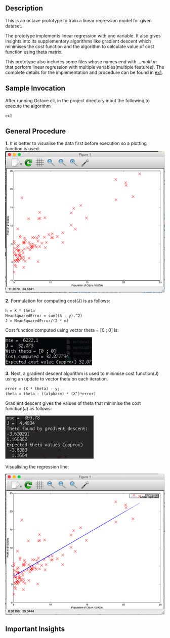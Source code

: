 ## Description

This is an octave prototype to train a linear regression model for given dataset.

The prototype implements linear regression with one variable. It also gives insights into its supplementary algorithms like gradient descent which minimises the cost function and the algorithm to calculate value of cost function using theta matrix.

This prototype also includes some files whose names end with *…multi.m* that perform linear regression with multiple variables(multiple features). The complete details for the implementation and procedure can be found in [ex1](https://github.com/kushalchaudhari21/LinearRegression/blob/master/ex1.pdf).

## Sample Invocation

After running Octave cli, in the project directory input the following to execute the algorithm
```
ex1
```

## General Procedure

**1.**  It is better to visualise the data first before execution so a plotting function is used. 
![Visualising data](https://github.com/kushalchaudhari21/LinearRegression/blob/master/output%20screenshots/visualising%20the%20data.png)

**2.** Formulation for computing cost(J) is as follows:
```
h = X * theta                           
MeanSquaredError = sum((h - y).^2)
J = MeanSquaredError/(2 * m)
```
Cost function computed using vector theta = [0 ; 0] is:

![Cost Function Evaluation](https://github.com/kushalchaudhari21/LinearRegression/blob/master/output%20screenshots/computing%20cost%20with%20sample%20theta.png)                                                                                                                                      

**3.** Next, a gradient descent algorithm is used to minimise cost function(J) using an update to vector theta on each iteration.
```
error = (X * theta) - y;
theta = theta - ((alpha/m) * (X’)*error)
```
Gradient descent gives the values of theta that minimise the cost function(J) as follows:

![Gradient descent Theta update](https://github.com/kushalchaudhari21/LinearRegression/blob/master/output%20screenshots/minimised%20theta%20using%20gradient%20descent.png) 

Visualising the regression line:

![Regression line](https://github.com/kushalchaudhari21/LinearRegression/blob/master/output%20screenshots/visualising%20final%20regression%20line.png)




## Important Insights



